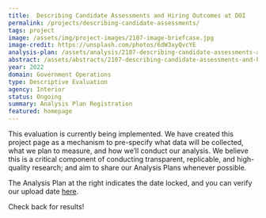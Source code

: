 ```yaml
---
title:  Describing Candidate Assessments and Hiring Outcomes at DOI
permalink: /projects/describing-candidate-assessments/
tags: project  
image: /assets/img/project-images/2107-image-briefcase.jpg
image-credit: https://unsplash.com/photos/6dW3xyQvcYE
analysis-plan: /assets/analysis/2107-describing-candidate-assessments-analysis-plan.pdf
abstract: /assets/abstracts/2107-describing-candidate-assessments-and-hiring-outcomes-doi.pdf
year: 2022  
domain: Government Operations
type: Descriptive Evaluation
agency: Interior
status: Ongoing
summary: Analysis Plan Registration
featured: homepage
---
```

This evaluation is currently being implemented. We have created this project page as a mechanism to pre-specify what data will be collected, what we plan to measure, and how we’ll conduct our analysis. We believe this is a critical component of conducting transparent, replicable, and high-quality research; and aim to share our Analysis Plans whenever possible.

The Analysis Plan at the right indicates the date locked, and you can verify our upload date <a href="https://github.com/gsa-oes/office-of-evaluation-sciences/commits/master/assets/analysis/2107-describing-candidate-assessments-analysis-plan.pdf">here</a>. 

Check back for results!
